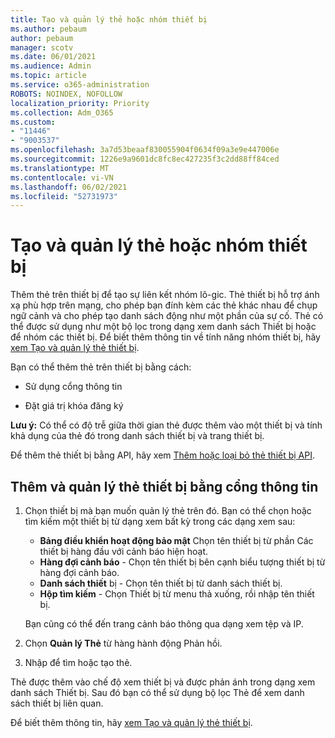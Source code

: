 ```yaml
---
title: Tạo và quản lý thẻ hoặc nhóm thiết bị
ms.author: pebaum
author: pebaum
manager: scotv
ms.date: 06/01/2021
ms.audience: Admin
ms.topic: article
ms.service: o365-administration
ROBOTS: NOINDEX, NOFOLLOW
localization_priority: Priority
ms.collection: Adm_O365
ms.custom:
- "11446"
- "9003537"
ms.openlocfilehash: 3a7d53beaaf830055904f0634f09a3e9e447006e
ms.sourcegitcommit: 1226e9a9601dc8fc8ec427235f3c2dd88ff84ced
ms.translationtype: MT
ms.contentlocale: vi-VN
ms.lasthandoff: 06/02/2021
ms.locfileid: "52731973"
---
```

# <a name="create-and-manage-device-tags-or-groups"></a>Tạo và quản lý thẻ hoặc nhóm thiết bị

Thêm thẻ trên thiết bị để tạo sự liên kết nhóm lô-gic. Thẻ thiết bị hỗ trợ ánh xạ phù hợp trên mạng, cho phép bạn đính kèm các thẻ khác nhau để chụp ngữ cảnh và cho phép tạo danh sách động như một phần của sự cố. Thẻ có thể được sử dụng như một bộ lọc trong dạng xem danh sách Thiết bị hoặc để nhóm các thiết bị. Để biết thêm thông tin về tính năng nhóm thiết bị, hãy [xem Tạo và quản lý thẻ thiết bị](/microsoft-365/security/defender-endpoint/machine-tags).

Bạn có thể thêm thẻ trên thiết bị bằng cách:

- Sử dụng cổng thông tin

- Đặt giá trị khóa đăng ký
 
**Lưu ý:** Có thể có độ trễ giữa thời gian thẻ được thêm vào một thiết bị và tính khả dụng của thẻ đó trong danh sách thiết bị và trang thiết bị.

Để thêm thẻ thiết bị bằng API, hãy xem [Thêm hoặc loại bỏ thẻ thiết bị API](/microsoft-365/security/defender-endpoint/add-or-remove-machine-tags).

## <a name="add-and-manage-device-tags-using-the-portal"></a>Thêm và quản lý thẻ thiết bị bằng cổng thông tin

1. Chọn thiết bị mà bạn muốn quản lý thẻ trên đó. Bạn có thể chọn hoặc tìm kiếm một thiết bị từ dạng xem bất kỳ trong các dạng xem sau:

    - **Bảng điều khiển hoạt động bảo mật** Chọn tên thiết bị từ phần Các thiết bị hàng đầu với cảnh báo hiện hoạt.
    - **Hàng đợi cảnh báo** - Chọn tên thiết bị bên cạnh biểu tượng thiết bị từ hàng đợi cảnh báo.
    - **Danh sách thiết** bị - Chọn tên thiết bị từ danh sách thiết bị.
    - **Hộp tìm kiếm** - Chọn Thiết bị từ menu thả xuống, rồi nhập tên thiết bị.

    Bạn cũng có thể đến trang cảnh báo thông qua dạng xem tệp và IP.

1. Chọn **Quản lý Thẻ** từ hàng hành động Phản hồi.

1. Nhập để tìm hoặc tạo thẻ.

Thẻ được thêm vào chế độ xem thiết bị và được phản ánh trong dạng xem danh sách Thiết bị. Sau đó bạn có thể sử dụng bộ lọc Thẻ để xem danh sách thiết bị liên quan.

Để biết thêm thông tin, hãy [xem Tạo và quản lý thẻ thiết bị](/microsoft-365/security/defender-endpoint/machine-tags).
